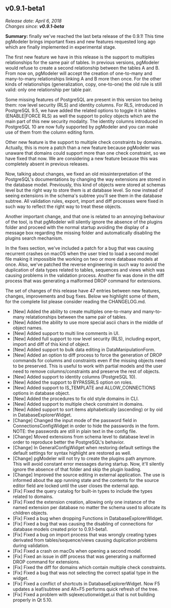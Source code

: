 v0.9.1-beta1
------

<em>Release date: April 6, 2018</em><br/>
<em>Changes since: <strong>v0.9.1-beta</strong></em><br/>

<strong>Summary:</strong> finally we've reached the last beta release of the 0.9.1! This time pgModeler brings important fixes and new features requested long ago which are finally implemented in experimental stage. <br/>

The first new feature we have in this release is the support to multiples relationships for the same pair of tables. In previous versions, pgModeler would refuse to create a second relationship between the tables A and B. From now on, pgModeler will accept the creation of one-to-many and many-to-many relationships linking A and B more then once. For the other kinds of relationships (generalization, copy, one-to-one) the old rule is still valid: only one relationship per table pair. <br/>

Some missing features of PostgreSQL are present in this version too being them: row level security (RLS) and identity columns. For RLS, introduced in PostgreSQL 9.5, we have added the related options to toggle it in tables (ENABLE|FORCE RLS) as well the support to policy objects which are the main part of this new security modality. The identity columns introduced in PostgreSQL 10 are now fully supported by pgModeler and you can make use of them from the column editing form.<br/>

Other new feature is the support to multiple check constraints by domains. Actually, this is more a patch than a new feature because pgModeler was unaware that domains could support more than one check constraint, so we have fixed that now. We are considering a new feature because this was completely absent in previous releases. <br/>

Now, talking about changes, we fixed an old missinterpretation of the PostgreSQL's documentations by changing the way extensions are stored in the database model. Previously, this kind of objects were stored at schemas level but the right way to store them is at database level. So now instead of seeing extensions in the schema's subtree you'll see them in the database subtree. All validation rules, export, import and diff processes were fixed in such way to reflect the right way to treat these objects. <br/>

Another important change, and that one is related to an annoying behaviour of the tool, is that pgModeler will silently ignore the absence of the plugins folder and proceed with the normal startup avoiding the display of a message box regarding the missing folder and automatically disabling the plugins search mechanism. <br/>

In the fixes section, we've included a patch for a bug that was causing recurrent crashes on macOS when the user tried to load a second model file making it impossible the working on two or more database models at once. Also, we've patched the reverse engineering in such way to avoid the duplication of data types related to tables, sequences and views which was causing problems in the validation process. Another fix was done in the diff process that was generating a malformed DROP command for extensions. <br/>

The set of changes of this release have 47 entries between new features, changes, improvements and bug fixes. Below we highlight some of them, for the complete list please consider reading the CHANGELOG.md. <br/>

* [New] Added the ability to create multiples one-to-many and many-to-many relatationships between the same pair of tables.
* [New] Added the ability to use more special ascii chars in the middle of object names.
* [New] Added support to multi line comments in UI.
* [New] Added full support to row level security (RLS), including export, import and diff of this kind of object.
* [New] Added support to bulk data editing in DataManipulationForm.
* [New] Added an option to diff process to force the generation of DROP commands for columns and constraints even if the missing objects need to be preserved. This is useful to work with partial models and the user need to remove columns/constraints and preserve the rest of objects.
* [New] Added support to identity columns (PostgreSQL 10).
* [New] Added the support to BYPASSRLS option on roles.
* [New] Added support to IS_TEMPLATE and ALLOW_CONNECTIONS options in database object.
* [New] Added the procedures to fix old style domains in CLI.
* [New] Added support to multiple check constraint in domains.
* [New] Added support to sort items alphabetically (ascending) or by oid in DatabaseExplorerWidget.
* [Change] Changed the input mode of the password field in ConnectionsConfigWidget in order to hide the passwords in the form. NOTE: the passwords are still in plain text in the config file.
* [Change] Moved extensions from schema level to database level in order to reproduce better the PostgreSQL's behavior.
* [Change] In GeneralConfigWidget when restoring default settings the default settings for syntax highlight are restored as well.
* [Change] pgModeler will not try to create the plugins path anymore. This will avoid constant error messages during startup. Now, it'll silently ignore the absence of that folder and skip the plugin loading.
* [Change] Improved the source editing in external application. The use is informed about the app running state and the contents for the source editor field are locked until the user closes the external app.
* [Fix] Fixed the query catalog for built-in types to include the types related to domains.
* [Fix] Fixed the extension creation, allowing only one instance of the named extension per database no matter the schema used to allocate its children objects.
* [Fix] Fixed a bug when dropping Functions in DatabaseExplorerWidget.
* [Fix] Fixed a bug that was causing the disabling of connections for database models created prior to 0.9.1-beta1.
* [Fix] Fixed a bug on import process that was wrongly creating types derivated from tables/sequence/views causing duplication problems during validation.
* [Fix] Fixed a crash on macOs when opening a second model.
* [Fix] Fixed an issue in diff process that was generating a malformed DROP command for extensions.
* [Fix] Fixed the diff for domains which contain multiple check constraints.
* [Fix] Fixed a bug that was not selecting the correct spatial type in the widget.
* [Fix] Fixed a conflict of shortcuts in DatabaseExplorerWidget. Now F5 updates a leaf/subtree and Alt+F5 performs quick refresh of the tree.
* [Fix] Fixed a problem with sqlexecutionwidget.ui that is not building properly in Qt 5.10.
